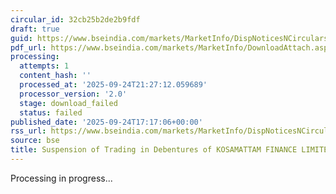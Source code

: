 ```yaml
---
circular_id: 32cb25b2de2b9fdf
draft: true
guid: https://www.bseindia.com/markets/MarketInfo/DispNoticesNCirculars.aspx?Noticeid={D3417F10-59FB-4338-846A-0D4EBDAA05A2}&noticeno=20250924-72&dt=09/24/2025&icount=72&totcount=75&flag=0
pdf_url: https://www.bseindia.com/markets/MarketInfo/DownloadAttach.aspx?id=20250924-72&attachedId=
processing:
  attempts: 1
  content_hash: ''
  processed_at: '2025-09-24T21:27:12.059689'
  processor_version: '2.0'
  stage: download_failed
  status: failed
published_date: '2025-09-24T17:17:06+00:00'
rss_url: https://www.bseindia.com/markets/MarketInfo/DispNoticesNCirculars.aspx?Noticeid={D3417F10-59FB-4338-846A-0D4EBDAA05A2}&noticeno=20250924-72&dt=09/24/2025&icount=72&totcount=75&flag=0
source: bse
title: Suspension of Trading in Debentures of KOSAMATTAM FINANCE LIMITED
---
```


Processing in progress...
